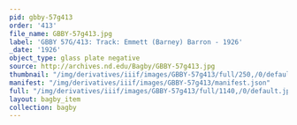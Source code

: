 ```yaml
---
pid: gbby-57g413
order: '413'
file_name: GBBY-57g413.jpg
label: 'GBBY 57G/413: Track: Emmett (Barney) Barron - 1926'
_date: '1926'
object_type: glass plate negative
source: http://archives.nd.edu/Bagby/GBBY-57g413.jpg
thumbnail: "/img/derivatives/iiif/images/GBBY-57g413/full/250,/0/default.jpg"
manifest: "/img/derivatives/iiif/images/GBBY-57g413/manifest.json"
full: "/img/derivatives/iiif/images/GBBY-57g413/full/1140,/0/default.jpg"
layout: bagby_item
collection: bagby
---
```

